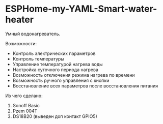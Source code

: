 # ESPHome-my-YAML-Smart-water-heater

Умный водонагреватель.

Возможности:
- Контроль электрических параметров
- Контроль температуры
- Управление температурой нагрева воды
- Настройка суточного периода нагрева
- Возможность отключения режима нагрева по времени
- Возможность ручного управления с кнопки
- Восстановление всех параметров после восстановления питания

Из чего сделано:
1. Sonoff Basic
2. Pzem 004T
3. DS18B20 (выведен доп контакт GPIO5)

